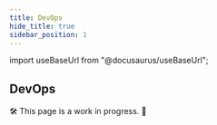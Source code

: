 ```yaml
---
title: DevOps
hide_title: true
sidebar_position: 1
---
```


import useBaseUrl from "@docusaurus/useBaseUrl";

## DevOps

🛠 This page is a work in progress. 🚧